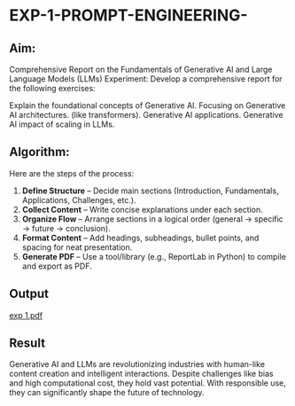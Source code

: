 # EXP-1-PROMPT-ENGINEERING-

## Aim: 
Comprehensive Report on the Fundamentals of Generative AI and Large Language Models (LLMs)
Experiment: Develop a comprehensive report for the following exercises:

Explain the foundational concepts of Generative AI.
Focusing on Generative AI architectures. (like transformers).
Generative AI applications.
Generative AI impact of scaling in LLMs.

## Algorithm:
Here are the steps of the process:

1. **Define Structure** – Decide main sections (Introduction, Fundamentals, Applications, Challenges, etc.).
2. **Collect Content** – Write concise explanations under each section.
3. **Organize Flow** – Arrange sections in a logical order (general → specific → future → conclusion).
4. **Format Content** – Add headings, subheadings, bullet points, and spacing for neat presentation.
5. **Generate PDF** – Use a tool/library (e.g., ReportLab in Python) to compile and export as PDF.


## Output
[exp 1.pdf](https://github.com/user-attachments/files/22070371/exp.1.pdf)


## Result
Generative AI and LLMs are revolutionizing industries with human-like content creation and intelligent interactions. Despite challenges like bias and high computational cost, they hold vast potential. With responsible use, they can significantly shape the future of technology.

